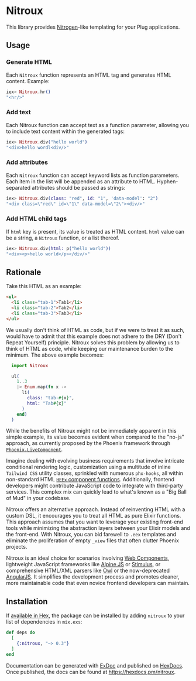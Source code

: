 # Nitroux

This library provides [Nitrogen](https://nitrogenproject.com/)-like templating for your Plug applications.

## Usage

### Generate HTML

Each `Nitroux` function represents an HTML tag and generates HTML content. Example:

```elixir
iex> Nitroux.hr()
"<hr/>"
```

### Add text

Each Nitroux function can accept text as a function parameter, allowing you to include text content within the generated tags:

```elixir
iex> Nitroux.div("hello world")
"<div>hello wordl<div/>"
```

### Add attributes

Each `Nitroux` function can accept keyword lists as function parameters. Each item in the list will
be appended as an attribute to HTML. Hyphen-separated attributes should be passed as strings:

```elixir
iex> Nitroux.div(class: "red", id: "1", 'data-model': "2")
"<div class=\"red\" id=\"1\" data-model=\"2\"><div/>"
```

### Add HTML child tags

If `html` key is present, its value is treated as HTML content. `html` value can be a string, a `Nitroux` function, or a list thereof.

```elixir
iex> Nitroux.div(html: p("hello world"))
"<div><p>hello world</p></div/>"
```

## Rationale

Take this HTML as an example:

```html
<ul>
  <li class="tab-1">Tab1</li>
  <li class="tab-2">Tab2</li>
  <li class="tab-3">Tab3</li>
</ul>
```

We usually don't think of HTML as code, but if we were to treat it as such, would have to admit that this example does not adhere to the DRY (Don't Repeat Yourself) principle. Nitroux solves this problem by allowing us to think of HTML as code, while keeping our maintenance burden to the minimum. The above example becomes:

```elixir
  import Nitroux

  ul(
    1..3
    |> Enum.map(fn x ->
      li(
        class: "tab-#{x}",
        html: "Tab#{x}"
      )
    end)
  )

```

While the benefits of Nitroux might not be immediately apparent in this simple example, its value becomes evident when compared to the "no-js" approach, as currently proposed by the Phoenix framework through [`Phoenix.LiveComponent`](https://hexdocs.pm/phoenix_live_view/Phoenix.LiveComponent.html).

Imagine dealing with evolving business requirements that involve intricate conditional rendering logic, customization using a multitude of inline `Tailwind CSS` utility classes, sprinkled with numerous `phx-hooks`, all within non-standard HTML [`HEEx` component functions](https://hexdocs.pm/phoenix/1.7.0-rc.0/components.html#html-components). Additionally, frontend developers might contribute JavaScript code to integrate with third-party services. This complex mix can quickly lead to what's known as a "Big Ball of Mud" in your codebase.

Nitroux offers an alternative approach. Instead of reinventing HTML with a custom DSL, it encourages you to treat all HTML as pure Elixir functions. This approach assumes that you want to leverage your existing front-end tools while minimizing the abstraction layers between your Elixir models and the front-end. With Nitroux, you can bid farewell to `.eex` templates and eliminate the proliferation of empty `_view` files that often clutter Phoenix projects.

Nitroux is an ideal choice for scenarios involving [Web Components](https://developer.mozilla.org/en-US/docs/Web/API/Web_components), lightweight JavaScript frameworks like [Alpine JS](https://alpinejs.dev/) or [Stimulus](https://stimulus.hotwired.dev/), or comprehensive HTML/XML parsers like [Owl](https://odoo.github.io/owl/) or the now-deprecated [AngularJS](https://angularjs.org/). It simplifies the development process and promotes cleaner, more maintainable code that even novice frontend developers can maintain.

## Installation

If [available in Hex](https://hex.pm/docs/publish), the package can be installed
by adding `nitroux` to your list of dependencies in `mix.exs`:

```elixir
def deps do
  [
    {:nitroux, "~> 0.3"}
  ]
end
```

Documentation can be generated with [ExDoc](https://github.com/elixir-lang/ex_doc)
and published on [HexDocs](https://hexdocs.pm). Once published, the docs can
be found at <https://hexdocs.pm/nitroux>.
